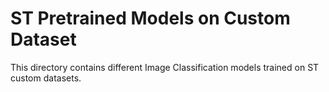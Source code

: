# ST Pretrained Models on Custom Dataset

This directory contains different Image Classification models trained on ST custom datasets.
